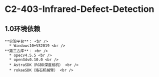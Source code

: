 # C2-403-Infrared-Defect-Detection

## 1.0环境依赖
    **实验平台**： <br />
      * Windows10+VS2019 <br />
    **第三方库**： <br />
      * opecv4.5.5 <br />
      * open3dv0.10.0 <br />
      * AstraSDK（RGBD深度相机） <br />
      * rokaeSDK（珞石机械臂） <br />

